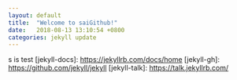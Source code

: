 ```yaml
---
layout: default
title:  "Welcome to saiGithub!"
date:   2018-08-13 13:10:54 +0800
categories: jekyll update
---
```

s is test
[jekyll-docs]: https://jekyllrb.com/docs/home
[jekyll-gh]:   https://github.com/jekyll/jekyll
[jekyll-talk]: https://talk.jekyllrb.com/
